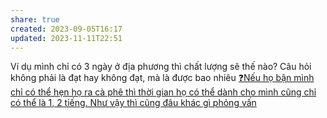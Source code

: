 ```yaml
---
share: true
created: 2023-09-05T16:17
updated: 2023-11-11T22:51
---
```

Ví dụ mình chỉ có 3 ngày ở địa phương thì chất lượng sẽ thế nào? Câu hỏi không phải là đạt hay không đạt, mà là được bao nhiêu
[❓Nếu họ bận mình chỉ có thể hẹn họ ra cà phê thì thời gian họ có thể dành cho mình cũng chỉ có thể là 1, 2 tiếng. Như vậy thì cũng đâu khác gì phỏng vấn](./%E2%9D%93N%E1%BA%BFu%20h%E1%BB%8D%20b%E1%BA%ADn%20m%C3%ACnh%20ch%E1%BB%89%20c%C3%B3%20th%E1%BB%83%20h%E1%BA%B9n%20h%E1%BB%8D%20ra%20c%C3%A0%20ph%C3%AA%20th%C3%AC%20th%E1%BB%9Di%20gian%20h%E1%BB%8D%20c%C3%B3%20th%E1%BB%83%20d%C3%A0nh%20cho%20m%C3%ACnh%20c%C5%A9ng%20ch%E1%BB%89%20c%C3%B3%20th%E1%BB%83%20l%C3%A0%201,%202%20ti%E1%BA%BFng.%20Nh%C6%B0%20v%E1%BA%ADy%20th%C3%AC%20c%C5%A9ng%20%C4%91%C3%A2u%20kh%C3%A1c%20g%C3%AC%20ph%E1%BB%8Fng%20v%E1%BA%A5n.md)
